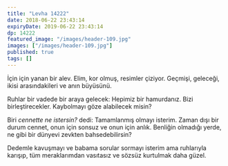 ```yaml
---
title: "Levha 14222"
date: 2018-06-22 23:43:14
expiryDate: 2019-06-22 23:43:14
dp: 14222
featured_image: "/images/header-109.jpg"
images: ["/images/header-109.jpg"]
published: true
tags: []
---
```




İçin için yanan bir alev. Elim, kor olmuş, resimler çiziyor. Geçmişi, geleceği,
ikisi arasındakileri ve anın büyüsünü. 

Ruhlar bir vadede bir araya gelecek: Hepimiz bir hamurdanız. Bizi
birleştirecekler. Kaybolmayı göze alabilecek misin?

Biri *cennette ne istersin?* dedi: Tamamlanmış olmayı isterim. Zaman dışı bir
durum cennet, onun için sonsuz ve onun için anlık. Benliğin olmadığı yerde, ne
gibi bir dünyevi zevkten bahsedebilirsin?

Dedemle kavuşmayı ve babama sorular sormayı isterim ama ruhlarıyla karışıp, tüm
meraklarımdan vasıtasız ve sözsüz kurtulmak daha güzel. 

